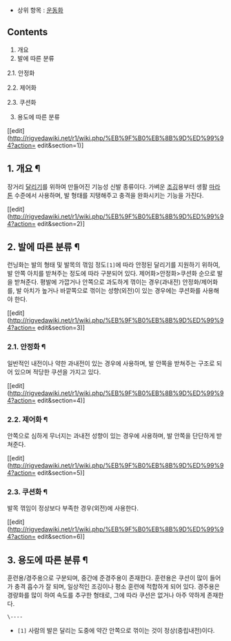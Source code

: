   * 상위 항목 : [운동화](%EC%9A%B4%EB%8F%99%ED%99%94.md)

## Contents

    

1. 개요 
2. 발에 따른 분류 
    

2.1. 안정화

2.2. 제어화

2.3. 쿠션화

3. 용도에 따른 분류 

[[edit](http://rigvedawiki.net/r1/wiki.php/%EB%9F%B0%EB%8B%9D%ED%99%94?action=
edit&section=1)]

## 1. 개요 ¶

장거리 [달리기](%EB%8B%AC%EB%A6%AC%EA%B8%B0.md)를 위하여 만들어진 기능성 신발 종류이다. 가벼운
[조깅](%EC%A1%B0%EA%B9%85.md)용부터 생활 [마라톤](%EB%A7%88%EB%9D%BC%ED%86%A4.md)
수준에서 사용하며, 발 형태를 지탱해주고 충격을 완화시키는 기능을 가진다.

  

[[edit](http://rigvedawiki.net/r1/wiki.php/%EB%9F%B0%EB%8B%9D%ED%99%94?action=
edit&section=2)]

## 2. 발에 따른 분류 ¶

런닝화는 발의 형태 및 발목의 꺾임 정도`[1]`에 따라 안정된 달리기를 지원하기 위하여, 발 안쪽 아치를 받쳐주는 정도에 따라 구분되어
있다. 제어화>안정화>쿠션화 순으로 발을 받쳐준다. 평발에 가깝거나 안쪽으로 과도하게 꺾이는 경우(과내전) 안정화/제어화를, 발 아치가
높거나 바깥쪽으로 꺾이는 성향(외전)이 있는 경우에는 쿠션화를 사용해야 한다.

  

[[edit](http://rigvedawiki.net/r1/wiki.php/%EB%9F%B0%EB%8B%9D%ED%99%94?action=
edit&section=3)]

### 2.1. 안정화 ¶

일반적인 내전이나 약한 과내전이 있는 경우에 사용하며, 발 안쪽을 받쳐주는 구조로 되어 있으며 적당한 쿠션을 가지고 있다.

  

[[edit](http://rigvedawiki.net/r1/wiki.php/%EB%9F%B0%EB%8B%9D%ED%99%94?action=
edit&section=4)]

### 2.2. 제어화 ¶

안쪽으로 심하게 무너지는 과내전 성향이 있는 경우에 사용하며, 발 안쪽을 단단하게 받쳐준다.

  

[[edit](http://rigvedawiki.net/r1/wiki.php/%EB%9F%B0%EB%8B%9D%ED%99%94?action=
edit&section=5)]

### 2.3. 쿠션화 ¶

발목 꺾임이 정상보다 부족한 경우(외전)에 사용한다.

  

[[edit](http://rigvedawiki.net/r1/wiki.php/%EB%9F%B0%EB%8B%9D%ED%99%94?action=
edit&section=6)]

## 3. 용도에 따른 분류 ¶

훈련용/경주용으로 구분되며, 중간에 준경주용이 존재한다. 훈련용은 쿠션이 많이 들어가 충격 흡수가 잘 되며, 일상적인 조깅이나 평소 훈련에
적합하게 되어 있다. 경주용은 경량화를 많이 하여 속도를 추구한 형태로, 그에 따라 쿠션은 없거나 아주 약하게 존재한다.

`\----`

  * `[1]` 사람의 발은 달리는 도중에 약간 안쪽으로 꺾이는 것이 정상(중립내전)이다.

